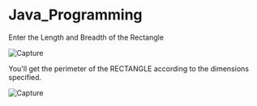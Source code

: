 # Java_Programming

Enter the Length and Breadth of the Rectangle

![Capture](https://user-images.githubusercontent.com/64547645/91470771-c24efa80-e8b2-11ea-9473-36f1e02b5756.PNG)

You'll get the perimeter of the RECTANGLE according to the dimensions specified.

![Capture](https://user-images.githubusercontent.com/64547645/91471004-12c65800-e8b3-11ea-981d-ee050f4fe1be.PNG)


